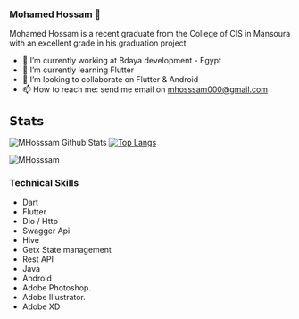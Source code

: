 ### Mohamed Hossam 👋

Mohamed Hossam is a recent graduate from the College of CIS in Mansoura with an excellent grade in his graduation project

- 🔭 I’m currently working at Bdaya development - Egypt
- 🌱 I’m currently learning Flutter
- 👯 I’m looking to collaborate on Flutter & Android
- 📫 How to reach me: send me email on mhosssam000@gmail.com

## 𝗦𝘁𝗮𝘁𝘀

![MHosssam Github Stats](https://github-readme-stats.vercel.app/api?username=MHosssam&show_icons=true&theme=dracula)
[![Top Langs](https://github-readme-stats.vercel.app/api/top-langs/?username=MHosssam&exclude_repo=ualehosaini.github.io,free-for-dev&layout=compact&langs_count=8)](https://github.com/ualehosaini)
<p><img align="center" src="https://github-readme-streak-stats.herokuapp.com/?user=MHosssam&" alt="MHosssam" /></p> 


### Technical Skills
- Dart                                              
- Flutter  
- Dio / Http
- Swagger Api   
- Hive  
- Getx State management 
- Rest API  
- Java
- Android                                           
- Adobe Photoshop.                                 
- Adobe Illustrator.
- Adobe XD






